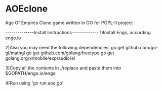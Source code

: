 # AOEclone
Age Of Empires Clone game written in GO for POPL-II project

--------------Install Instructions-------------
1)Install Engo, according engo.io

2)Also you may need the following dependencies:
go get github.com/go-gl/mathgl
go get github.com/golang/freetype
go get golang.org/x/mobile/exp/audio/al

3)Copy all the contents in ./replace and paste them into $GOPATH/engo.io/engo

4)Run using 'go run aoe.go'